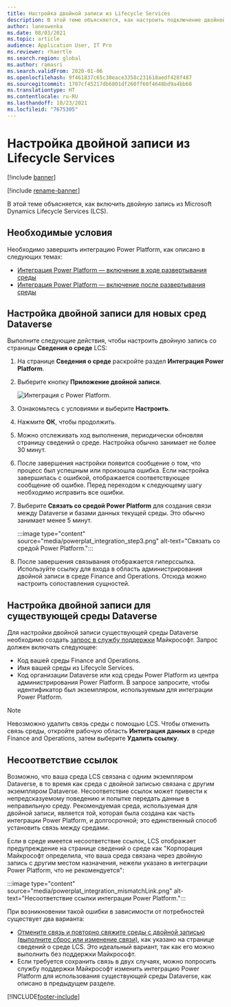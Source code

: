 ```yaml
---
title: Настройка двойной записи из Lifecycle Services
description: В этой теме объясняется, как настроить подключение двойной записи из Microsoft Dynamics Lifecycle Services (LCS).
author: laneswenka
ms.date: 08/03/2021
ms.topic: article
audience: Application User, IT Pro
ms.reviewer: rhaertle
ms.search.region: global
ms.author: ramasri
ms.search.validFrom: 2020-01-06
ms.openlocfilehash: 9f461837c65c30eace3358c231618aedf428f487
ms.sourcegitcommit: 1707cf45217db6801df260ff60f4648bd9a4bb68
ms.translationtype: HT
ms.contentlocale: ru-RU
ms.lasthandoff: 10/23/2021
ms.locfileid: "7675305"
---
```

# <a name="dual-write-setup-from-lifecycle-services"></a>Настройка двойной записи из Lifecycle Services

[!include [banner](../../includes/banner.md)]

[!include [rename-banner](~/includes/cc-data-platform-banner.md)]

В этой теме объясняется, как включить двойную запись из Microsoft Dynamics Lifecycle Services (LCS).

## <a name="prerequisites"></a>Необходимые условия

Необходимо завершить интеграцию Power Platform, как описано в следующих темах:

+ [Интеграция Power Platform — включение в ходе развертывания среды](../../power-platform/enable-power-platform-integration.md#enable-during-deploy)
+ [Интеграция Power Platform — включение после развертывания среды](../../power-platform/enable-power-platform-integration.md#enable-after-deploy)

## <a name="set-up-dual-write-for-new-dataverse-environments"></a>Настройка двойной записи для новых сред Dataverse

Выполните следующие действия, чтобы настроить двойную запись со страницы **Сведения о среде** LCS:

1. На странице **Сведения о среде** раскройте раздел **Интеграция Power Platform**.

2. Выберите кнопку **Приложение двойной записи**.

    ![Интеграция с Power Platform.](media/powerplat_integration_step2.png)

3. Ознакомьтесь с условиями и выберите **Настроить**.

4. Нажмите **ОК**, чтобы продолжить.

5. Можно отслеживать ход выполнения, периодически обновляя страницу сведений о среде. Настройка обычно занимает не более 30 минут.  

6. После завершения настройки появится сообщение о том, что процесс был успешным или произошла ошибка. Если настройка завершилась с ошибкой, отображается соответствующее сообщение об ошибке. Перед переходом к следующему шагу необходимо исправить все ошибки.

7. Выберите **Связать со средой Power Platform** для создания связи между Dataverse и базами данных текущей среды. Это обычно занимает менее 5 минут.

    :::image type="content" source="media/powerplat_integration_step3.png" alt-text="Связать со средой Power Platform.":::

8. После завершения связывания отображается гиперссылка. Используйте ссылку для входа в область администрирования двойной записи в среде Finance and Operations. Отсюда можно настроить сопоставления сущностей.

## <a name="set-up-dual-write-for-an-existing-dataverse-environment"></a>Настройка двойной записи для существующей среды Dataverse

Для настройки двойной записи существующей среды Dataverse необходимо создать [запрос в службу поддержки](../../lifecycle-services/lcs-support.md) Майкрософт. Запрос должен включать следующее:

+ Код вашей среды Finance and Operations.
+ Имя вашей среды из Lifecycle Services.
+ Код организации Dataverse или код среды Power Platform из центра администрирования Power Platform. В запросе запросите, чтобы идентификатор был экземпляром, используемым для интеграции Power Platform.

> [!NOTE]
> Невозможно удалить связь среды с помощью LCS. Чтобы отменить связь среды, откройте рабочую область **Интеграция данных** в среде Finance and Operations, затем выберите **Удалить ссылку**.

## <a name="linking-mismatch"></a>Несоответствие ссылок

Возможно, что ваша среда LCS связана с одним экземпляром Dataverse, в то время как среда с двойной записью связана с другим экземпляром Dataverse. Несоответствие ссылок может привести к непредсказуемому поведению и попытке передать данные в неправильную среду. Рекомендуемая среда, используемая для двойной записи, является той, которая была создана как часть интеграции Power Platform, и долгосрочной; это единственный способ установить связь между средами.

Если в среде имеется несоответствие ссылок, LCS отображает предупреждение на странице сведений о среде как "Корпорация Майкрософт определила, что ваша среда связана через двойную запись с другим местом назначения, нежели указано в интеграции Power Platform, что не рекомендуется":

:::image type="content" source="media/powerplat_integration_mismatchLink.png" alt-text="Несоответствие ссылки интеграции Power Platform.":::

При возникновении такой ошибки в зависимости от потребностей существует два варианта:

+ [Отмените связь и повторно свяжите среды с двойной записью (выполните сброс или изменение связи)](relink-environments.md#scenario-reset-or-change-linking), как указано на странице сведений о среде LCS. Это идеальный вариант, так как его можно выполнить без поддержки Майкрософт.  
+ Если требуется сохранить связь в двух случаях, можно попросить службу поддержки Майкрософт изменить интеграцию Power Platform для использования существующей среды Dataverse, как описано в предыдущем разделе.  

[!INCLUDE[footer-include](../../../../includes/footer-banner.md)]
